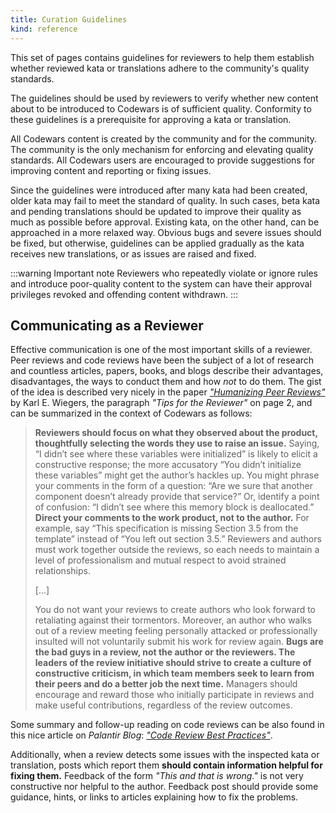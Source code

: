 ```yaml
---
title: Curation Guidelines
kind: reference
---
```


This set of pages contains guidelines for reviewers to help them establish whether reviewed kata or translations adhere to the community's quality standards.

The guidelines should be used by reviewers to verify whether new content about to be introduced to Codewars is of sufficient quality. Conformity to these guidelines is a prerequisite for approving a kata or translation.

All Codewars content is created by the community and for the community. The community is the only mechanism for enforcing and elevating quality standards. All Codewars users are encouraged to provide suggestions for improving content and reporting or fixing issues.

Since the guidelines were introduced after many kata had been created, older kata may fail to meet the standard of quality. In such cases, beta kata and pending translations should be updated to improve their quality as much as possible before approval. Existing kata, on the other hand, can be approached in a more relaxed way. Obvious bugs and severe issues should be fixed, but otherwise, guidelines can be applied gradually as the kata receives new translations, or as issues are raised and fixed.

:::warning Important note
Reviewers who repeatedly violate or ignore rules and introduce poor-quality content to the system can have their approval privileges revoked and offending content withdrawn.
:::


## Communicating as a Reviewer

Effective communication is one of the most important skills of a reviewer. Peer reviews and code reviews have been the subject of a lot of research and countless articles, papers, books, and blogs describe their advantages, disadvantages, the ways to conduct them and how _not_ to do them. The gist of the idea is described very nicely in the paper [_"Humanizing Peer Reviews"_](https://www.processimpact.com/articles/humanizing_reviews.pdf) by Karl E. Wiegers, the paragraph _"Tips for the Reviewer"_ on page 2, and can be summarized in the context of Codewars as follows:

> **Reviewers should focus on what they observed about the product, thoughtfully selecting the words they use to raise an issue.** Saying, “I didn’t see where these variables were initialized” is likely to elicit a constructive response; the more accusatory “You didn’t initialize these variables” might get the author’s hackles up. You might phrase your comments in the form of a question: “Are we sure that another component doesn’t already provide that service?” Or, identify a point of confusion: “I didn’t see where this memory block is deallocated.” **Direct your comments to the work product, not to the author.** For example, say “This specification is missing Section 3.5 from the template” instead of “You left out section 3.5.” Reviewers and authors must work together outside the reviews, so each needs to maintain a level of professionalism and mutual respect to avoid strained relationships.
>
> [...]
>
> You do not want your reviews to create authors who look forward to retaliating against their tormentors. Moreover, an author who walks out of a review meeting feeling personally attacked or professionally insulted will not voluntarily submit his work for review again. **Bugs are the bad guys in a review, not the author or the reviewers. The leaders of the review initiative should strive to create a culture of constructive criticism, in which team members seek to learn from their peers and do a better job the next time.** Managers should encourage and reward those who initially participate in reviews and make useful contributions, regardless of the review outcomes.

Some summary and follow-up reading on code reviews can be also found in this nice article on _Palantir Blog_: [_"Code Review Best Practices"_](https://medium.com/palantir/code-review-best-practices-19e02780015f).

Additionally, when a review detects some issues with the inspected kata or translation, posts which report them **should contain information helpful for fixing them.** Feedback of the form _"This and that is wrong."_ is not very constructive nor helpful to the author. Feedback post should provide some guidance, hints, or links to articles explaining how to fix the problems.
